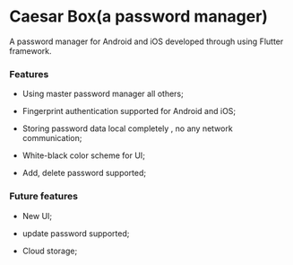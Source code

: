 # Caesar Box(a password manager)

A password manager for Android and iOS developed through using Flutter framework.

### Features

* Using master password manager all others;

* Fingerprint authentication supported for Android and iOS;

* Storing password data local completely , no any network communication;

* White-black color scheme for UI;

* Add, delete password supported;


### Future features

* New UI;

* update password supported;

* Cloud storage;


